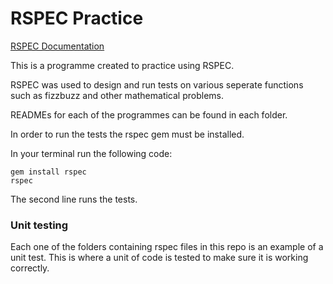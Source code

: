# RSPEC Practice

[RSPEC Documentation](http://www.rubydoc.info/gems/rspec-core/RSpec)

This is a programme created to practice using RSPEC.

RSPEC was used to design and run tests on various seperate functions such as fizzbuzz and other mathematical problems.

READMEs for each of the programmes can be found in each folder.

In order to run the tests the rspec gem must be installed.

In your terminal run the following code:

```
gem install rspec
rspec
```
The second line runs the tests.

### Unit testing

Each one of the folders containing rspec files in this repo is an example of a unit test. This is where a unit of code is tested to make sure it is working correctly.
